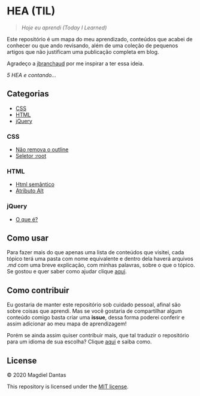 # HEA (TIL)
> *Hoje eu aprendi (Today I Learned)*

Este repositório é um mapa do meu aprendizado, conteúdos que acabei de conhecer ou que ando revisando, além de uma coleção de pequenos artigos que não justificam uma publicação completa em blog.

Agradeço a [jbranchaud](https://github.com/jbranchaud/til) por me inspirar a ter essa ideia.

*5 HEA e contando...*

## Categorias

- [CSS](#CSS)
- [HTML](#HTML)
- [jQuery](#jQuery)

### CSS
- [Não remova o outline](/css/nao-remova-o-outline.md)
- [Seletor :root](/css/seletor-root.md)

### HTML
- [Html semântico](/html/html-semantico.md)
- [Atributo Alt](/html/atributo-alt.md)

### jQuery

- [O que é?](/jquery/o-que-e.md)

## Como usar

Para fazer mais do que apenas uma lista de conteúdos que visitei, cada tópico terá uma pasta com nome equivalente e dentro dela haverá arquivos *.md* com uma breve explicação, com minhas palavras, sobre o que o tópico. Se gostou e quer saber como ajudar clique [aqui](#como-contribuir).

## Como contribuir

Eu gostaria de manter este repositório  sob cuidado pessoal, afinal são sobre coisas que aprendi. Mas se você gostaria de compartilhar algum conteúdo comigo basta criar uma **issue**, dessa forma poderei conferir e assim adicionar ao meu mapa de aprendizagem!

Porém se ainda assim quiser contribuir mais, que tal traduzir o repositório para um idioma de sua escolha? Clique [aqui](https://github.com/magdielndantas/hea) e saiba como.

## License

© 2020 Magdiel Dantas

This repository is licensed under the [MIT license](https://choosealicense.com/licenses/mit/).
